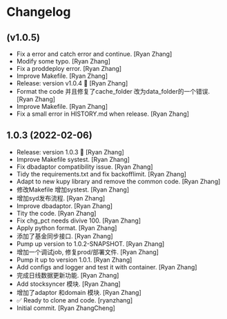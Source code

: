 Changelog
=========


(v1.0.5)
------------
- Fix a error and catch error and continue. [Ryan Zhang]
- Modify some typo. [Ryan Zhang]
- Fix a proddeploy error. [Ryan Zhang]
- Improve Makefile. [Ryan Zhang]
- Release: version v1.0.4 🚀 [Ryan Zhang]
- Format the code 并且修复了cache_folder 改为data_folder的一个错误. [Ryan Zhang]
- Improve Makefile. [Ryan Zhang]
- Fix a small error in HISTORY.md when release. [Ryan Zhang]


1.0.3 (2022-02-06)
------------------
- Release: version 1.0.3 🚀 [Ryan Zhang]
- Improve Makefile systest. [Ryan Zhang]
- Fix dbadaptor compatibility issue. [Ryan Zhang]
- Tidy the requirements.txt and fix backofflimit. [Ryan Zhang]
- Adapt to new kupy library and remove the common code. [Ryan Zhang]
- 修改Makefile 增加systest. [Ryan Zhang]
- 增加syd发布流程. [Ryan Zhang]
- Improve dbadaptor. [Ryan Zhang]
- Tity the code. [Ryan Zhang]
- Fix chg_pct needs divive 100. [Ryan Zhang]
- Apply python format. [Ryan Zhang]
- 添加了基金同步接口. [Ryan Zhang]
- Pump up version to 1.0.2-SNAPSHOT. [Ryan Zhang]
- 增加一个调试job, 修复prod/部署文件. [Ryan Zhang]
- Pump it up to version 1.0.1. [Ryan Zhang]
- Add configs and logger and test it with container. [Ryan Zhang]
- 完成日线数据更新功能. [Ryan Zhang]
- Add stocksyncer 模块. [Ryan Zhang]
- 增加了adaptor 和domain 模块. [Ryan Zhang]
- ✅ Ready to clone and code. [ryanzhang]
- Initial commit. [Ryan ZhangCheng]


